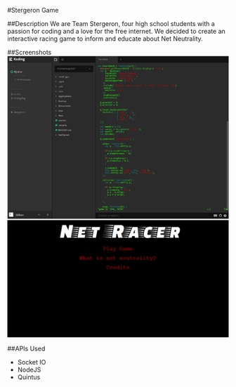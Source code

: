 #Stergeron Game

##Description
We are Team Stergeron, four high school students with a passion for coding and a love for the free internet. We decided to create an interactive racing game to inform and educate about Net Neutrality.

##Screenshots
![IDE](https://github.com/Stergeron/NetRacers/blob/master/public/assets/images/idescreen.png)
![title](https://github.com/Stergeron/NetRacers/blob/master/public/assets/images/titleshot.png)

##APIs Used
* Socket IO
* NodeJS
* Quintus